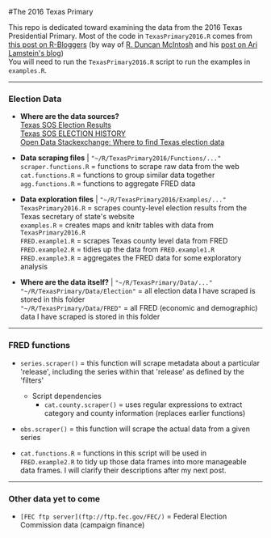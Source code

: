 #The 2016 Texas Primary

This repo is dedicated toward examining the data from the 2016 Texas Presidential Primary. Most of the code in `TexasPrimary2016.R` comes from [this post on R-Bloggers](http://www.r-bloggers.com/mapping-election-results-with-r-and-choroplethr/) (by way of [R. Duncan McIntosh](http://rduncanmcintosh.com/) and his [post on Ari Lamstein's blog](http://www.arilamstein.com/blog/2016/03/21/mapping-election-results-r-choroplethr/))  
You will need to run the `TexasPrimary2016.R` script to run the examples in `examples.R`.

___

### Election Data

* **Where are the data sources?**  
    [Texas SOS Election Results](http://www.sos.state.tx.us/elections/historical/)  
    [Texas SOS ELECTION HISTORY](http://elections.sos.state.tx.us/index.htm)  
    [Open Data Stackexchange: Where to find Texas election data](http://opendata.stackexchange.com/questions/6583/where-can-i-find-data-on-the-winner-of-the-presidential-popular-vote-by-u-s-cou/6587)  

* **Data scraping files** | `"~/R/TexasPrimary2016/Functions/..."`  
    `scraper.functions.R` = functions to scrape raw data from the web
    `cat.functions.R` = functions to group similar data together
    `agg.functions.R` = functions to aggregate FRED data
    

* **Data exploration files** | `"~/R/TexasPrimary2016/Examples/..."`  
    `TexasPrimary2016.R` = scrapes county-level election results from the Texas secretary of state's website  
    `examples.R` = creates maps and knitr tables with data from `TexasPrimary2016.R`   
    `FRED.example1.R` = scrapes Texas county level data from FRED  
    `FRED.example2.R` = tidies up the data from `FRED.example1.R`
    `FRED.example3.R` = aggregates the FRED data for some exploratory analysis

* **Where are the data itself?** | `"~/R/TexasPrimary/Data/..."`  
    `"~/R/TexasPrimary/Data/Election"` = all election data I have scraped is stored in this folder  
    `"~/R/TexasPrimary/Data/FRED"` = all FRED (economic and demographic) data I have scraped is stored in this folder

___

### FRED functions
* `series.scraper()` = this function will scrape metadata about a particular 'release', including the series within that 'release' as defined by the 'filters'
  * Script dependencies
    * `cat.county.scraper()` = uses regular expressions to extract category and county information (replaces earlier functions)

* `obs.scraper()` = this function will scrape the actual data from a given series  
* `cat.functions.R` = functions in this script will be used in `FRED.example2.R` to tidy up those data frames into more manageable data frames. I will clarify their descriptions after my next post.  

___

### Other data yet to come
* `[FEC ftp server](ftp://ftp.fec.gov/FEC/)` = Federal Election Commission data (campaign finance)